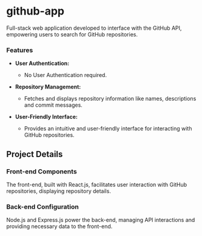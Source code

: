 # github-app
Full-stack web application developed to interface with the GitHub API, empowering users to search for GitHub repositories.
### Features

- **User Authentication:**
    - No User Authentication required.
  
- **Repository Management:**
    - Fetches and displays repository information like names, descriptions and commit messages.
  
- **User-Friendly Interface:**
    - Provides an intuitive and user-friendly interface for interacting with GitHub repositories.
## Project Details

### Front-end Components

The front-end, built with React.js, facilitates user interaction with GitHub repositories, displaying repository details.

### Back-end Configuration

Node.js and Express.js power the back-end, managing API interactions and providing necessary data to the front-end.
